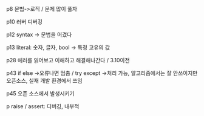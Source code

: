 



p8 문법->로직 / 문제 많이 풀자

p10 러버 디버깅

p12 syntax -> 문법을 어겼다

p13 literal: 숫자, 글자, bool -> 특정 고유의 값

p28 에러를 읽어보고 이해하고 해결해나간다 / 3.10이전

p43 if else ->오류나면 멈춤 / try except ->처리 가능, 알고리즘에서는 잘 안쓰이지만 오픈소스, 실재 개발 환경에서 쓰임

p45 오픈 소스에서 발생시키기

p raise / assert: 디버깅, 내부적






